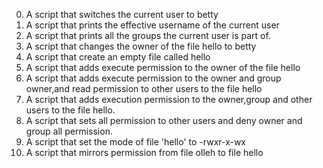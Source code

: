 0) A script that switches the current user to betty
1) A script that prints the effective username of the current user
2) A script that prints all the groups the current user is part of.
3) A script that changes the owner of the file hello to betty
4) A script that create an empty file called hello
5) A script that adds execute permission to the owner of the file hello
6) A script that adds execute permission to the owner and group owner,and read permission to other users to the file hello
7) A script that adds execution permission to the owner,group and other users to the file hello.
8) A script that sets all permission to other users and deny owner and group all permission.
9) A script that set the mode of file 'hello' to -rwxr-x-wx
10) A script that mirrors permission from file olleh to file hello
